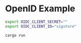 # OpenID Example

```bash
export OIDC_CLIENT_SECRET=""
export OIDC_CLIENT_ID="sigstore"
```

```bash
cargo run
```
